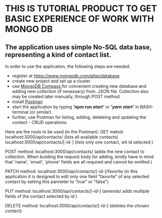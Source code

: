 <h1> THIS IS TUTORIAL PRODUCT TO GET BASIC EXPERIENCE OF WORK WITH MONGO DB </h1>
<h2> The application uses simple No-SQL data base, representing a kind of contact list. </h2> 

In order to use the application, the following steps are needed:
- register at https://www.mongodb.com/atlas/database
- create new project and set up a cluster
- use <a href='https://www.mongodb.com/try/download/compass'> MongoDB Compass </a> for convenient creating new database and adding new collection (if nesessary) from .JSON file.
Collection also may be created later manually, through POST method. 
- install <a href='https://www.postman.com/downloads/'>Postman </a>
- start the application by typing ***'npm run start'*** or ***'yarn start'*** in BASH-terminal (or similar).
- further, use Postman for listing, adding, deleteing and updating the contact - CRUD operations.

Here are the routs to be used (in the Postman): 
GET metod:
localhost:3000/api/contacts/ (lists all available contacts)
localhost:3000/api/contacts/[-id-] (lists only one contact, wit id selected )

POST method:
localhost:3000/api/contacts/  (adds the new contact to collection. When building the request body for adding, kindly have in mind that 'name', 'email', 'phone' fields are all required and cannot be omitted )

PATCH method:
localhost:3000/api/contacts/[-id-]/favorite (in this application it is designed to edit only one field "favorite" of any selected contact by setting this parmeter to "true" or "false")

PUT method:
localhost:3000/api/contacts/[-id-] (amends/ adds multiple fields of the contact selected by id )

DELETE method:
localhost:3000/api/contacts/[-id-] (deletes the chosen contact)

